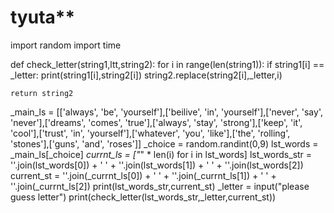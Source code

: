 # tyuta**

import random
import time

def check_letter(string1,ltt,string2):
    for i in range(len(string1)):
        if string1[i] == _letter:
            print(string1[i],string2[i])
            string2.replace(string2[i],_letter,i)

    return string2

_main_ls = [['always', 'be', 'yourself'],['beilive', 'in', 'yourself'],['never', 'say', 'never'],['dreams', 'comes', 'true'],['always', 'stay', 'strong'],['keep', 'it', 'cool'],['trust', 'in', 'yourself'],['whatever', 'you', 'like'],['the', 'rolling', 'stones'],['guns', 'and', 'roses']]
_choice = random.randint(0,9)
lst_words = _main_ls[_choice]
_currnt_ls = ["_" * len(i) for i in lst_words]
lst_words_str = ''.join(lst_words[0]) + ' ' + ''.join(lst_words[1]) + ' ' + ''.join(lst_words[2])
current_st = ''.join(_currnt_ls[0]) + ' ' + ''.join(_currnt_ls[1]) + ' ' + ''.join(_currnt_ls[2])
print(lst_words_str,current_st)
_letter = input("please guess letter")
print(check_letter(lst_words_str,_letter,current_st))

